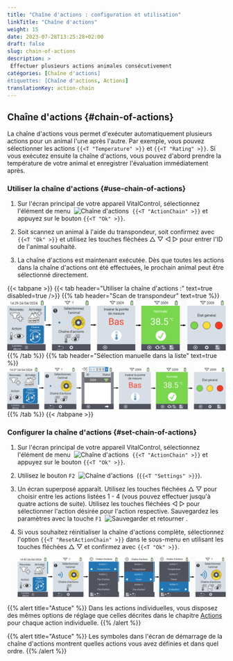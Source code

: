 ```yaml
---
title: "Chaîne d'actions : configuration et utilisation"
linkTitle: "Chaîne d'actions"
weight: 15
date: 2023-07-28T13:25:28+02:00
draft: false
slug: chain-of-actions
description: >
 Effectuer plusieurs actions animales consécutivement
catégories: [Chaîne d'actions]
étiquettes: [Chaîne d'actions, Actions]
translationKey: action-chain
---
```

## Chaîne d'actions {#chain-of-actions}

La chaîne d'actions vous permet d'exécuter automatiquement plusieurs actions pour un animal l'une après l'autre. Par exemple, vous pouvez sélectionner les actions `{{<T "Temperature" >}}` et `{{<T "Rating" >}}`. Si vous exécutez ensuite la chaîne d'actions, vous pouvez d'abord prendre la température de votre animal et enregistrer l'évaluation immédiatement après.

### Utiliser la chaîne d'actions {#use-chain-of-actions}

1. Sur l'écran principal de votre appareil VitalControl, sélectionnez l'élément de menu &nbsp;<img src="/icons/actions/action-chain.svg" width="35" align="bottom" alt="Chaîne d'actions" />&nbsp; `{{<T "ActionChain" >}}` et appuyez sur le bouton `{{<T "Ok" >}}`.

2. Soit scannez un animal à l'aide du transpondeur, soit confirmez avec `{{<T "Ok" >}}` et utilisez les touches fléchées △ ▽ ◁ ▷ pour entrer l'ID de l'animal souhaité.

3. La chaîne d'actions est maintenant exécutée. Dès que toutes les actions dans la chaîne d'actions ont été effectuées, le prochain animal peut être sélectionné directement.

{{< tabpane >}}
{{< tab header="Utiliser la chaîne d'actions :" text=true disabled=true />}}
{{% tab header="Scan de transpondeur" text=true %}}
![VitalControl : Menu chaîne d'actions](images/chainofactions-scan.png "Chaîne d'actions")
{{% /tab %}}
{{% tab header="Sélection manuelle dans la liste" text=true %}}
![VitalControl : Menu chaîne d'actions](images/chainofactions.png "Chaîne d'actions")
{{% /tab %}}
{{< /tabpane >}}

### Configurer la chaîne d'actions {#set-chain-of-actions}

1. Sur l'écran principal de votre appareil VitalControl, sélectionnez l'élément de menu &nbsp;<img src="/icons/actions/action-chain.svg" width="35" align="bottom" alt="Chaîne d'actions" />&nbsp; `{{<T "ActionChain" >}}` et appuyez sur le bouton `{{<T "Ok" >}}`.

2. Utilisez le bouton `F2` &nbsp;<img src="/icons/gear.svg" width="25" align="bottom" alt="Chaîne d'actions" />&nbsp; (`{{<T "Settings" >}}`).

3. Un écran superposé apparaît. Utilisez les touches fléchées △ ▽ pour choisir entre les actions listées 1 - 4 (vous pouvez effectuer jusqu'à quatre actions de suite). Utilisez les touches fléchées ◁ ▷ pour sélectionner l'action désirée pour l'action respective. Sauvegardez les paramètres avec la touche `F1` &nbsp;<img src="/icons/footer/save_exit.svg" width="65" align="bottom" alt="Sauvegarder et retourner" />&nbsp;.

4. Si vous souhaitez réinitialiser la chaîne d'actions complète, sélectionnez l'option `{{<T "ResetActionChain" >}}` dans le sous-menu en utilisant les touches fléchées △ ▽ et confirmez avec `{{<T "Ok" >}}`.

    ![VitalControl: Menu chaîne d'actions](images/setchainofactions.png "Configurer la chaîne d'actions")

{{% alert title="Astuce" %}}
Dans les actions individuelles, vous disposez des mêmes options de réglage que celles décrites dans le chapitre [Actions](../actions) pour chaque action individuelle.
{{% /alert %}}

{{% alert title="Astuce" %}}
Les symboles dans l'écran de démarrage de la chaîne d'actions montrent quelles actions vous avez définies et dans quel ordre.
{{% /alert %}}
